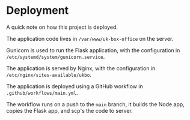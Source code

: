 # Deployment

A quick note on how this project is deployed.

The application code lives in `/var/www/uk-box-office` on the server.

Gunicorn is used to run the Flask application, with the configuration in `/etc/systemd/system/gunicorn.service`.

The application is served by Nginx, with the configuration in `/etc/nginx/sites-available/ukbo`.

The application is deployed using a GitHub workflow in `.github/workflows/main.yml`.

The workflow runs on a push to the `main` branch, it builds the Node app, copies the Flask app, and scp's the code to server.
